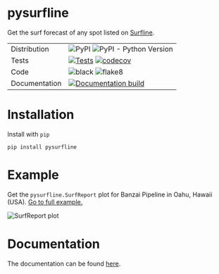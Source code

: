 # pysurfline

Get the surf forecast of any spot listed on [Surfline](https://www.surfline.com/).

| | |
| --- | --- |
| Distribution | ![PyPI](https://img.shields.io/pypi/v/pysurfline?color=blue) ![PyPI - Python Version](https://img.shields.io/pypi/pyversions/pysurfline)
|Tests| [![Tests](https://github.com/giocaizzi/pysurfline/actions/workflows/tests.yml/badge.svg?branch=main)](https://github.com/giocaizzi/pysurfline/actions/workflows/tests.yml) [![codecov](https://codecov.io/gh/giocaizzi/pysurfline/branch/main/graph/badge.svg?token=48CPYKM5BR)](https://codecov.io/gh/giocaizzi/pysurfline) |
| Code | ![black](https://img.shields.io/badge/code%20style-black-000000.svg) ![flake8](https://github.com/giocaizzi/pysurfline/actions/workflows/linting.yml/badge.svg?branch=main) |
| Documentation | [![Documentation build](https://github.com/giocaizzi/pysurfline/actions/workflows/documentation.yml/badge.svg?branch=gh-pages)](https://github.com/giocaizzi/pysurfline/actions/workflows/documentation.yml) |


# Installation

Install with `pip`
```
pip install pysurfline
```

# Example

Get the `pysurfline.SurfReport` plot for Banzai Pipeline in Oahu, Hawaii (USA).
[Go to full example.](https://giocaizzi.github.io/pysurfline/examples/surf_report.html)

![SurfReport plot](https://github.com/giocaizzi/pysurfline/blob/gh-pages/docsrc/source/images/surfreport_readme.jpeg)

# Documentation

The documentation can be found [here](https://giocaizzi.github.io/pysurfline/).
